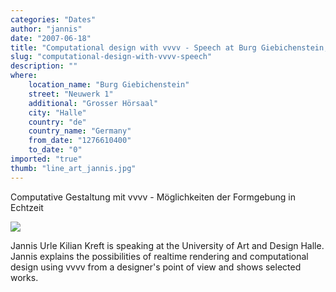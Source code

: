 ```yaml
---
categories: "Dates"
author: "jannis"
date: "2007-06-18"
title: "Computational design with vvvv - Speech at Burg Giebichenstein, Halle"
slug: "computational-design-with-vvvv-speech"
description: ""
where: 
    location_name: "Burg Giebichenstein"
    street: "Neuwerk 1"
    additional: "Grosser Hörsaal"
    city: "Halle"
    country: "de"
    country_name: "Germany"
    from_date: "1276610400"
    to_date: "0"
imported: "true"
thumb: "line_art_jannis.jpg"
---
```



Computative Gestaltung mit vvvv - Möglichkeiten der Formgebung in Echtzeit

![](line_art_jannis.jpg)

Jannis Urle Kilian Kreft is speaking at the University of Art and Design Halle. Jannis explains the possibilities of realtime rendering and computational design using vvvv from a designer's point of view and shows selected works.
